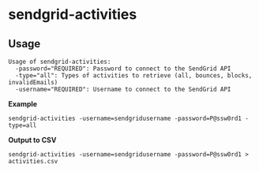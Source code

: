 # sendgrid-activities

## Usage

```
Usage of sendgrid-activities:
  -password="REQUIRED": Password to connect to the SendGrid API
  -type="all": Types of activities to retrieve (all, bounces, blocks, invalidEmails)
  -username="REQUIRED": Username to connect to the SendGrid API
```

**Example**
```
sendgrid-activities -username=sendgridusername -password=P@ssw0rd1 -type=all
```

**Output to CSV**
```
sendgrid-activities -username=sendgridusername -password=P@ssw0rd1 > activities.csv
```
